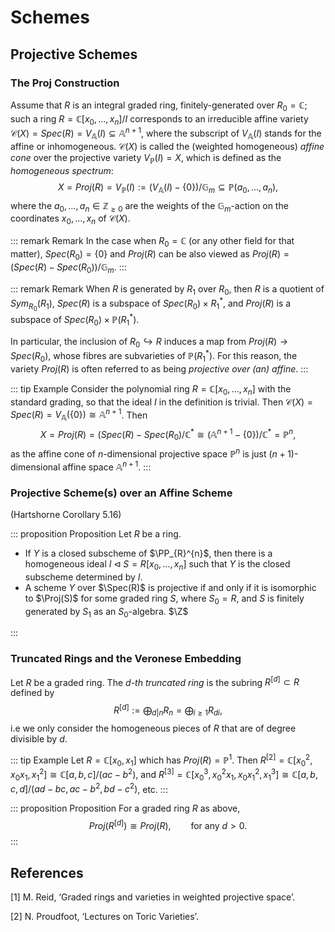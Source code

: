 # Schemes

## Projective Schemes

### The Proj Construction

Assume that $R$ is an integral graded ring, finitely-generated over $R_{0} = \mathbb{C}$; such a ring $R = \mathbb{C}[x_{0},\ldots, x_{n}]/I$ corresponds to an irreducible affine variety $\mathcal{C}(X) = Spec(R) = V_{\mathbb{A}}(I) \subseteq \mathbb{A}^{n+1}$, where the subscript of $V_{\mathbb{A}}(I)$ stands for the affine or inhomogeneous. $\mathcal{C}(X)$ is called the (weighted homogeneous) _affine cone_ over the projective variety $V_{\mathbb{P}}(I) = X$, which is defined as the _homogeneous spectrum_:
$$
X = Proj(R) = V_{\mathbb{P}}(I) := (V_{\mathbb{A}}(I) - \{0\})/\mathbb{G}_{m} \subseteq \mathbb{P}(a_{0},\ldots,a_{n}),
$$
where the $a_{0},\ldots, a_{n} \in \mathbb{Z}_{\geq 0}$ are the weights of the $\mathbb{G}_{m}$-action on the coordinates $x_{0},\ldots, x_{n}$ of $\mathcal{C}(X)$.

::: remark Remark
In the case when $R_{0} = \mathbb{C}$ (or any other field for that matter), $Spec(R_{0}) = \{0\}$ and $Proj(R)$ can be also viewed as $Proj(R) = (Spec(R) - Spec(R_{0}))/\mathbb{G}_{m}$.
:::

::: remark Remark
When $R$ is generated by $R_{1}$ over $R_{0}$, then $R$ is a quotient of $Sym_{R_{0}}(R_{1})$, $Spec(R)$ is a subspace of $Spec(R_{0}) \times R_{1}^{\ast}$, and $Proj(R)$ is a subspace of $Spec(R_{0}) \times \mathbb{P}(R_{1}^{\ast})$.

In particular, the inclusion of $R_{0} \hookrightarrow R$ induces a map from $Proj(R) \rightarrow Spec(R_{0})$, whose fibres are subvarieties of $\mathbb{P}(R_{1}^{\ast})$. For this reason, the variety $Proj(R)$ is often referred to as being _projective over (an) affine_.
:::

::: tip Example
Consider the polynomial ring $R = \mathbb{C}[x_{0},\ldots, x_{n}]$ with the standard grading, so that the ideal $I$ in the definition is trivial. Then $\mathcal{C}(X) = Spec(R)  = V_{\mathbb{A}}(\{0\}) \cong \mathbb{A}^{n+1}$. Then
$$
X = Proj(R) = (Spec(R) - Spec(R_{0})/\mathbb{C}^{\ast} \cong (\mathbb{A}^{n+1} - \{0\})/\mathbb{C}^{\ast} = \mathbb{P}^{n},
$$
as the affine cone of $n$-dimensional projective space $\mathbb{P}^{n}$ is just $(n+1)$-dimensional affine space $\mathbb{A}^{n+1}$.
:::

### Projective Scheme(s) over an Affine Scheme

(Hartshorne Corollary 5.16)

::: proposition Proposition
Let $R$ be a ring.

- If $Y$ is a closed subscheme of $\PP_{R}^{n}$, then there is a homogeneous ideal $I \lhd S = R[x_{0},\ldots, x_{n}]$ such that $Y$ is the closed subscheme determined by $I$.
- A scheme $Y$ over $\Spec(R)$ is projective if and only if it is isomorphic to $\Proj(S)$ for some graded ring $S$, where $S_{0} = R$, and $S$ is finitely generated by $S_{1}$ as an $S_{0}$-algebra. $\Z$

:::

### Truncated Rings and the Veronese Embedding

Let $R$ be a graded ring. The _$d$-th truncated ring_ is the subring $R^{[d]} \subset R$ defined by
$$
    R^{[d]} := \bigoplus_{d | n} R_{n} = \bigoplus_{i \geq 1}R_{di},
$$
i.e we only consider the homogeneous pieces of $R$ that are of degree divisible by $d$.

::: tip Example
Let $R = \mathbb{C}[x_{0},x_{1}]$ which has $Proj(R) = \mathbb{P}^{1}$. Then $R^{[2]} = \mathbb{C}[x_{0}^{2},x_{0}x_{1}, x_{1}^{2}] \cong \mathbb{C}[a,b,c]/(ac - b^{2})$, and $R^{[3]} = \mathbb{C}[x_{0}^{3},x_{0}^{2}x_{1},x_{0}x_{1}^{2},x_{1}^{3}] \cong \mathbb{C}[a,b,c,d]/(ad-bc, ac - b^{2}, bd - c^{2})$, etc.
:::

::: proposition Proposition
For a graded ring $R$ as above,
$$
    Proj(R^{[d]}) \cong Proj(R),\qquad \text{for any } d> 0.
$$
:::

## References

[1] M. Reid, ‘Graded rings and varieties in weighted projective space’.

[2] N. Proudfoot, ‘Lectures on Toric Varieties’.
